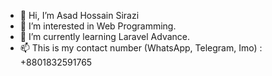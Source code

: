 - 👋 Hi, I’m Asad Hossain Sirazi
- 👀 I’m interested in Web Programming.
- 🌱 I’m currently learning Laravel Advance.
- 📫 This is my contact number (WhatsApp, Telegram, Imo) : +8801832591765
